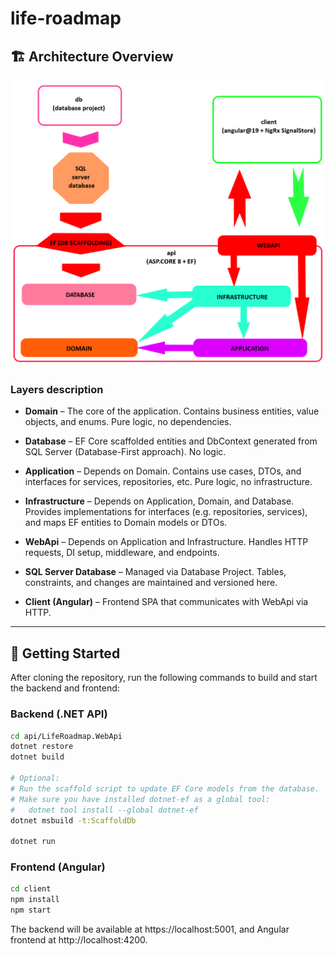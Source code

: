 # life-roadmap
## 🏗️ Architecture Overview

![Architecture Diagram](docs/architecture.png)

### Layers description

- **Domain** – The core of the application. Contains business entities, value objects, and enums. Pure logic, no dependencies.

- **Database** – EF Core scaffolded entities and DbContext generated from SQL Server (Database-First approach). No logic.

- **Application** – Depends on Domain. Contains use cases, DTOs, and interfaces for services, repositories, etc. Pure logic, no infrastructure.

- **Infrastructure** – Depends on Application, Domain, and Database. Provides implementations for interfaces (e.g. repositories, services), and maps EF entities to Domain models or DTOs.

- **WebApi** – Depends on Application and Infrastructure. Handles HTTP requests, DI setup, middleware, and endpoints.

- **SQL Server Database** – Managed via Database Project. Tables, constraints, and changes are maintained and versioned here.

- **Client (Angular)** – Frontend SPA that communicates with WebApi via HTTP.

---

## 🚀 Getting Started

After cloning the repository, run the following commands to build and start the backend and frontend:

### Backend (.NET API)

```bash
cd api/LifeRoadmap.WebApi
dotnet restore
dotnet build

# Optional:
# Run the scaffold script to update EF Core models from the database.
# Make sure you have installed dotnet-ef as a global tool:
#   dotnet tool install --global dotnet-ef
dotnet msbuild -t:ScaffoldDb

dotnet run
```

### Frontend (Angular)

```bash
cd client
npm install
npm start
```


The backend will be available at https://localhost:5001,
and Angular frontend at http://localhost:4200.